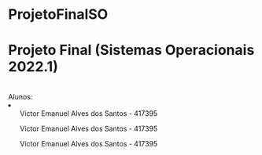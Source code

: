 # ProjetoFinalSO

<h1>Projeto Final (Sistemas Operacionais 2022.1)</h1>
<br>
Alunos:
<br>
<li>
  <ul>
    Victor Emanuel Alves dos Santos - 417395
  </ul>
  <ul>
    Victor Emanuel Alves dos Santos - 417395
  </ul>
  <ul>
    Victor Emanuel Alves dos Santos - 417395
  </ul>
</li>
